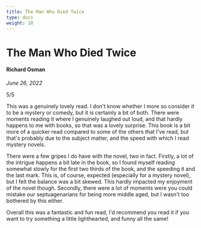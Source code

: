 ```yaml
---
title: The Man Who Died Twice
type: docs
weight: 10
---
```


# The Man Who Died Twice

#### Richard Osman

*June 26, 2022*  

5/5  

This was a genuinely lovely read. I don't know whether I more so consider it to be a mystery or 
comedy, but it is certainly a bit of both. There were moments reading it where I genuinely laughed 
out loud, and that hardly happens to me with books, so that was a lovely surprise. This book is a bit 
more of a quicker read compared to some of the others that I've read, but that's probably due to the 
subject matter, and the speed with which I read mystery novels.  

There were a few gripes I do have with the novel, two in fact. Firstly, a lot of the intrigue happens 
a bit late in the book, so I found myself reading somewhat slowly for the first two thirds of the book, 
and the speeding it and the last mark. This is, of course, expected (especially for a mystery novel), 
but I felt the balance was a bit skewed. This hardly impacted my enjoyment of the novel though. Secondly, 
there were a lot of moments were you could mistake our septuagenarians for being more middle aged, but I 
wasn't too bothered by this either.  

Overall this was a fantastic and fun read, I'd recommend you read it if you want to try something a little 
lighthearted, and funny all the same!  
